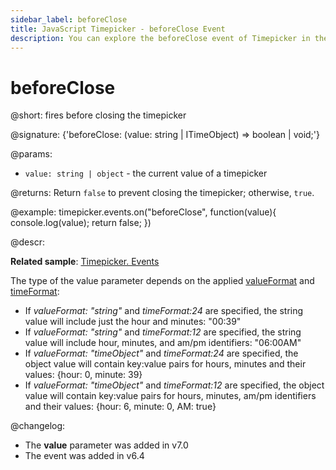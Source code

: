 ```yaml
---
sidebar_label: beforeClose
title: JavaScript Timepicker - beforeClose Event 
description: You can explore the beforeClose event of Timepicker in the documentation of the DHTMLX JavaScript UI library. Browse developer guides and API reference, try out code examples and live demos, and download a free 30-day evaluation version of DHTMLX Suite 7.
---
```


# beforeClose

@short: fires before closing the timepicker

@signature: {'beforeClose: (value: string | ITimeObject) => boolean | void;'}

@params:
- `value: string | object` - the current value of a timepicker

@returns:
Return `false` to prevent closing the timepicker; otherwise, `true`.

@example:
timepicker.events.on("beforeClose", function(value){
    console.log(value);
    return false;
})

@descr:

**Related sample**: [Timepicker. Events](https://snippet.dhtmlx.com/5ccptwy7)

The type of the value parameter depends on the applied [valueFormat](timepicker/api/timepicker_valueformat_config.md) and [timeFormat](timepicker/api/timepicker_timeformat_config.md):

- If *valueFormat: "string"*  and *timeFormat:24* are specified, the string value will include just the hour and minutes: "00:39"
- If *valueFormat: "string"*  and *timeFormat:12* are specified, the string value will include hour, minutes, and am/pm identifiers: "06:00AM"
- If *valueFormat: "timeObject"*  and *timeFormat:24* are specified, the object value will contain key:value pairs for hours, minutes and their values: {hour: 0, minute: 39}
- If *valueFormat: "timeObject"*  and *timeFormat:12* are specified, the object value will contain key:value pairs for hours, minutes, am/pm identifiers and their values: {hour: 6, minute: 0, AM: true}

@changelog:
- The **value** parameter was added in v7.0
- The event was added in v6.4

[comment]: # (@relatedapi: timepicker/api/timepicker_valueformat_config.md timepicker/api/timepicker_timeformat_config.md)
